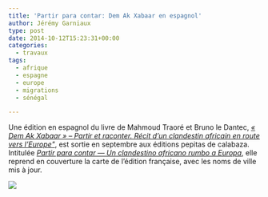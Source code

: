 ```yaml
---
title: 'Partir para contar: Dem Ak Xabaar en espagnol'
author: Jérémy Garniaux
type: post
date: 2014-10-12T15:23:31+00:00
categories:
  - travaux
tags:
  - afrique
  - espagne
  - europe
  - migrations
  - sénégal

---
```


Une édi­tion en espag­nol du livre de Mah­moud Tra­oré et Bruno le Dan­tec, [_« Dem Ak Xabaar » – Partir et raconter. Réc­it d’un clan­des­tin africain en route vers l’Eu­rope"_](https://www.mapper.fr/carnet/dem-ak-xabaar-partir-et-raconter/)</a>, est sor­tie en sep­tem­bre aux édi­tions pepi­tas de cal­abaza. Inti­t­ulée [_Par­tir para con­tar — Un clan­des­ti­no africano rum­bo a Europa_](http://www.pepitas.net/libro/partir-para-contar), elle reprend en cou­ver­ture la carte de l’édi­tion française, avec les noms de ville mis à jour.

![](albums/carnet/partir_para_contar/partir_para_contar.jpg)